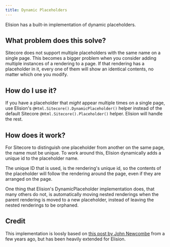 ```yaml
---
title: Dynamic Placeholders
---
```

Elision has a built-in implementation of dynamic placeholders.

## What problem does this solve?
Sitecore does not support multiple placeholders with the same name on a single page. This becomes a bigger problem when you consider adding multiple instances of a rendering to a page. If that rendering has a placeholder in it, every one of them will show an identical contents, no matter which one you modify.

## How do I use it?
If you have a placeholder that _might_ appear multiple times on a single page, use Elision's `@Html.Sitecore().DynamicPlaceholder()` helper instead of the default Sitecore `@Html.Sitecore().Placeholder()` helper. Elision will handle the rest.

## How does it work?
For Sitecore to distinguish one placeholder from another on the same page, the name must be unique. To work around this, Elision dynamically adds a unique id to the placeholder name. 

The unique ID that is used, is the rendering's unique id, so the contents of the placeholder will follow the rendering around the page, even if they are arranged on the page.

One thing that Elision's DynamicPlaceholder implementation does, that many others do not, is automatically moving nested renderings when the parent rendering is moved to a new placeholder, instead of leaving the nested renderings to be orphaned.

## Credit
This implementation is loosly based on [this post by John Newcombe](http://johnnewcombeuk.blogspot.com/2012/06/sitecore-part-3-dynamic-placeholders.html) from a few years ago, but has been heavily extended for Elision.
